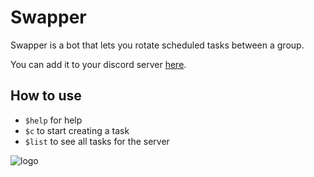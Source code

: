 # Swapper
Swapper is a bot that lets you rotate scheduled tasks between a group.

You can add it to your discord server [here](https://discord.com/api/oauth2/authorize?client_id=1026684692507934730&permissions=137439472704&scope=bot).


## How to use
- `$help` for help
- `$c` to start creating a task
- `$list` to see all tasks for the server

![logo](https://cdn.discordapp.com/avatars/1026684692507934730/96268f0a8334aebea1cd735e23a52962.webp?size=240)
